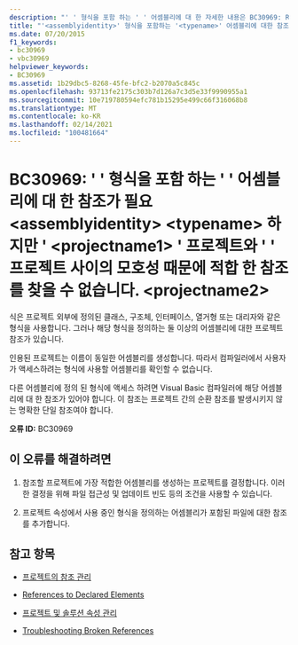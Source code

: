 ```yaml
---
description: "' ' 형식을 포함 하는 ' ' 어셈블리에 대 한 자세한 내용은 BC30969: Reference가 필요 <assemblyidentity> <typename> 하지만 ' <projectname1> ' 프로젝트와 ' ' 프로젝트 사이의 모호성 때문에 적합 한 참조를 찾을 수 없습니다. <projectname2>"
title: "'<assemblyidentity>' 형식을 포함하는 '<typename>' 어셈블리에 대한 참조가 필요하지만 '<projectname1>' 프로젝트와 '<projectname2>' 프로젝트 사이의 모호성 때문에 적합한 참조를 찾을 수 없습니다."
ms.date: 07/20/2015
f1_keywords:
- bc30969
- vbc30969
helpviewer_keywords:
- BC30969
ms.assetid: 1b29dbc5-8268-45fe-bfc2-b2070a5c845c
ms.openlocfilehash: 93713fe2175c303b7d126a7c3d5e33f9990955a1
ms.sourcegitcommit: 10e719780594efc781b15295e499c66f316068b8
ms.translationtype: MT
ms.contentlocale: ko-KR
ms.lasthandoff: 02/14/2021
ms.locfileid: "100481664"
---
```

# <a name="bc30969-reference-required-to-assembly-assemblyidentity-containing-type-typename-but-a-suitable-reference-could-not-be-found-due-to-ambiguity-between-projects-projectname1-and-projectname2"></a>BC30969: ' ' 형식을 포함 하는 ' ' 어셈블리에 대 한 참조가 필요 \<assemblyidentity> \<typename> 하지만 ' \<projectname1> ' 프로젝트와 ' ' 프로젝트 사이의 모호성 때문에 적합 한 참조를 찾을 수 없습니다. \<projectname2>

식은 프로젝트 외부에 정의된 클래스, 구조체, 인터페이스, 열거형 또는 대리자와 같은 형식을 사용합니다. 그러나 해당 형식을 정의하는 둘 이상의 어셈블리에 대한 프로젝트 참조가 있습니다.

 인용된 프로젝트는 이름이 동일한 어셈블리를 생성합니다. 따라서 컴파일러에서 사용자가 액세스하려는 형식에 사용할 어셈블리를 확인할 수 없습니다.

 다른 어셈블리에 정의 된 형식에 액세스 하려면 Visual Basic 컴파일러에 해당 어셈블리에 대 한 참조가 있어야 합니다. 이 참조는 프로젝트 간의 순환 참조를 발생시키지 않는 명확한 단일 참조여야 합니다.

 **오류 ID:** BC30969

## <a name="to-correct-this-error"></a>이 오류를 해결하려면

1. 참조할 프로젝트에 가장 적합한 어셈블리를 생성하는 프로젝트를 결정합니다. 이러한 결정을 위해 파일 접근성 및 업데이트 빈도 등의 조건을 사용할 수 있습니다.

2. 프로젝트 속성에서 사용 중인 형식을 정의하는 어셈블리가 포함된 파일에 대한 참조를 추가합니다.

## <a name="see-also"></a>참고 항목

- [프로젝트의 참조 관리](/visualstudio/ide/managing-references-in-a-project)
- [References to Declared Elements](../../programming-guide/language-features/declared-elements/references-to-declared-elements.md)

- [프로젝트 및 솔루션 속성 관리](/visualstudio/ide/managing-project-and-solution-properties)
- [Troubleshooting Broken References](/visualstudio/ide/troubleshooting-broken-references)
